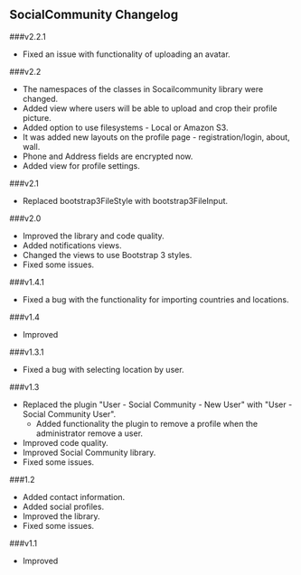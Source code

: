SocialCommunity Changelog
---------

###v2.2.1
* Fixed an issue with functionality of uploading an avatar.

###v2.2
* The namespaces of the classes in Socailcommunity library were changed.
* Added view where users will be able to upload and crop their profile picture.
* Added option to use filesystems - Local or Amazon S3.
* It was added new layouts on the profile page - registration/login, about, wall.
* Phone and Address fields are encrypted now.
* Added view for profile settings.

###v2.1
* Replaced bootstrap3FileStyle with bootstrap3FileInput.

###v2.0
* Improved the library and code quality.
* Added notifications views.
* Changed the views to use Bootstrap 3 styles.
* Fixed some issues.

###v1.4.1
* Fixed a bug with the functionality for importing countries and locations.

###v1.4
* Improved

###v1.3.1
* Fixed a bug with selecting location by user.

###v1.3
* Replaced the plugin "User - Social Community - New User" with "User - Social Community User".
  * Added functionality the plugin to remove a profile when the administrator remove a user.
* Improved code quality.
* Improved Social Community library.
* Fixed some issues.

###1.2
* Added contact information.
* Added social profiles.
* Improved the library.
* Fixed some issues.

###v1.1
* Improved 